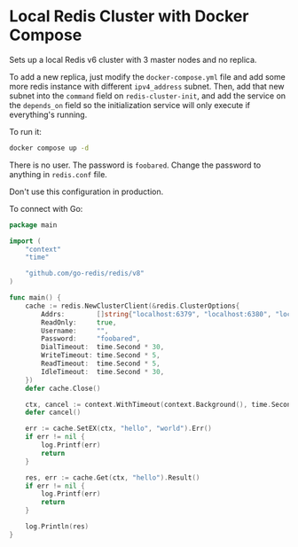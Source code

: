 # Local Redis Cluster with Docker Compose

Sets up a local Redis v6 cluster with 3 master nodes and no replica.

To add a new replica, just modify the `docker-compose.yml` file and add some more redis instance with different `ipv4_address` subnet. Then, add that new subnet into the `command` field on `redis-cluster-init`, and add the service on the `depends_on` field so the initialization service will only execute if everything's running.

To run it:
```sh
docker compose up -d
```

There is no user. The password is `foobared`. Change the password to anything in `redis.conf` file.

Don't use this configuration in production.

To connect with Go:
```go
package main

import (
    "context"
    "time"

	"github.com/go-redis/redis/v8"
)

func main() {
    cache := redis.NewClusterClient(&redis.ClusterOptions{
		Addrs:        []string{"localhost:6379", "localhost:6380", "localhost:6381"},
		ReadOnly:     true,
		Username:     "",
		Password:     "foobared",
		DialTimeout:  time.Second * 30,
		WriteTimeout: time.Second * 5,
		ReadTimeout:  time.Second * 5,
		IdleTimeout:  time.Second * 30,
	})
    defer cache.Close()

    ctx, cancel := context.WithTimeout(context.Background(), time.Second * 60)
    defer cancel()

    err := cache.SetEX(ctx, "hello", "world").Err()
    if err != nil {
        log.Printf(err)
        return
    }

    res, err := cache.Get(ctx, "hello").Result()
    if err != nil {
        log.Printf(err)
        return
    }

    log.Println(res)
}
```